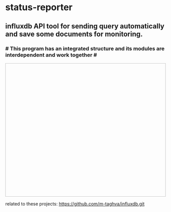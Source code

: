 # status-reporter
<h2>influxdb API tool for sending query automatically and save some documents for monitoring.</h2> 
<h3># This program has an integrated structure and its modules are interdependent and work together #</h3>
<img "status-reporter.png" width="1200" height="420"/>

related to these projects: https://github.com/m-taghva/influxdb.git

      
       
      
